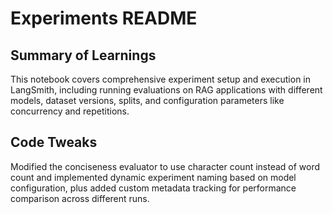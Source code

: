 # Experiments README

## Summary of Learnings

This notebook covers comprehensive experiment setup and execution in LangSmith, including running evaluations on RAG applications with different models, dataset versions, splits, and configuration parameters like concurrency and repetitions.

## Code Tweaks

Modified the conciseness evaluator to use character count instead of word count and implemented dynamic experiment naming based on model configuration, plus added custom metadata tracking for performance comparison across different runs.
